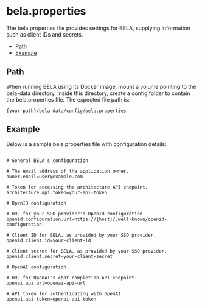 # bela.properties

The bela.properties file provides settings for BELA, supplying information such as client IDs and secrets.

- [Path](#path)
- [Example](#example)


## Path

When running BELA using its Docker image, mount a volume pointing to the bela-data directory. Inside this directory, create a config folder to contain the bela.properties file. The expected file path is:
```
{your-path}/bela-data/config/bela.properties
```

## Example

Below is a sample bela.properties file with configuration details:

```properties

# General BELA's configuration

# The email address of the application owner.
owner.email=user@example.com

# Token for accessing the architecture API endpoint.
architecture.api.token=your-api-token

# OpenID configuration

# URL for your SSO provider's OpenID configuration.
openid.configuration.url=https://{host}/.well-known/openid-configuration

# Client ID for BELA, as provided by your SSO provider.
openid.client.id=your-client-id 

# Client secret for BELA, as provided by your SSO provider.
openid.client.secret=your-client-secret 

# OpenAI configuration

# URL for OpenAI's chat completion API endpoint.
openai.api.url=openai-api-url

# API token for authenticating with OpenAI.
openai.api.token=openai-api-token
```
